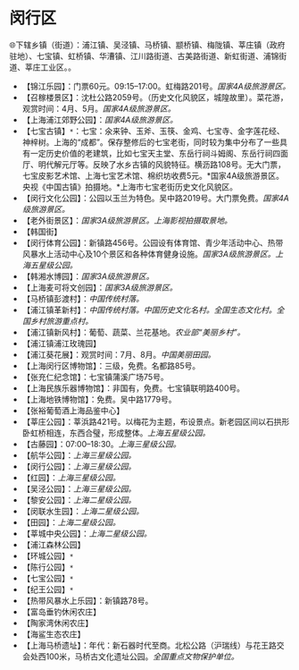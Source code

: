 # 闵行区  
🌐下辖乡镇（街道）：浦江镇、吴泾镇、马桥镇、颛桥镇、梅陇镇、莘庄镇（政府驻地）、七宝镇、虹桥镇、华漕镇、江川路街道、古美路街道、新虹街道、浦锦街道、莘庄工业区。。  
  
* 【锦江乐园】：门票60元。09:15–17:00。虹梅路201号。*国家4A级旅游景区。*  
* 【召稼楼景区】：沈杜公路2059号。（历史文化风貌区，城隍故里）。菜花游，观赏时间：4月、5月。*国家4A级旅游景区。*  
* 【上海浦江郊野公园】：*国家4A级旅游景区。*  
* 【七宝古镇】`*`：七宝：氽来钟、玉斧、玉筷、金鸡、七宝寺、金字莲花经、神梓树。上海的“成都”。保存整修后的七宝老街，同时较为集中分布了一些具有一定历史价值的老建筑，比如七宝天主堂、东岳行祠斗姆阁、东岳行祠四面厅、明代解元厅等。反映了水乡古镇的风貌特征。横沥路108号。无大门票，七宝皮影艺术馆、上海七宝艺术馆、棉织坊收费5元。*国家4A级旅游景区。央视《中国古镇》拍摄地。*上海市七宝老街历史文化风貌区。  
* 【闵行文化公园】：公园以玉兰为特色。吴中路2019号。大门票免费。*国家4A级旅游景区。*  
* 【老外街景区】：*国家3A级旅游景区。上海影视拍摄取景地。*  
* 【韩国街】  
* 【闵行体育公园】：新镇路456号。公园设有体育馆、青少年活动中心、热带风暴水上活动中心及10个景区和各种体育健身设施。*国家3A级旅游景区。上海五星级公园。*  
* 【韩湘水博园】：*国家3A级旅游景区。*  
* 【上海麦可将文创园】：*国家3A级旅游景区。*  
* 【马桥镇彭渡村】：*中国传统村落。*  
* 【浦江镇革新村】：*中国传统村落。中国历史文化名村。全国生态文化村。全国乡村旅游重点村。*  
* 【浦江镇新风村】：葡萄、蔬菜、兰花基地。*农业部“美丽乡村”。*  
* 【浦江镇浦江玫瑰园】  
* 【浦江葵花展】：观赏时间：7月、8月。*中国美丽田园。*  
* 【上海闵行区博物馆】：三级，免费。名都路85号。  
* 【张充仁纪念馆】：七宝镇蒲溪广场75号。  
* 【上海民族乐器博物馆】：非国有，免费。七宝镇联明路400号。  
* 【上海地铁博物馆】：免费。吴中路1779号。  
* 【张裕葡萄酒上海品鉴中心】  
* 【莘庄公园】：莘浜路421号。以梅花为主题，布设景点。新老园区间以石拱形卧虹桥相连，东西合璧，形成整体。*上海五星级公园。*  
* 【古藤园】：07:00–18:30。*上海三星级公园。*  
* 【航华公园】：*上海三星级公园。*  
* 【闵行公园】：*上海三星级公园。*  
* 【红园】：*上海三星级公园。*  
* 【吴泾公园】：*上海三星级公园。*  
* 【黎安公园】：*上海二星级公园。*  
* 【闵联水生园】：*上海二星级公园。*  
* 【田园】：*上海二星级公园。*  
* 【莘城中央公园】：*上海二星级公园。*  
* 【浦江森林公园】  
* 【环城公园】`*`  
* 【陈行公园】`*`  
* 【七宝公园】`*`  
* 【纪王公园】`*`  
* 【热带风暴水上乐园】：新镇路78号。  
* 【富岛垂钓休闲农庄】  
* 【陶家湾休闲农庄】  
* 【海鲨生态农庄】  
* 【上海马桥遗址】：年代：新石器时代至商。北松公路（沪瑞线）与花王路交会处西100米，马桥古文化遗址公园。*全国重点文物保护单位。*  